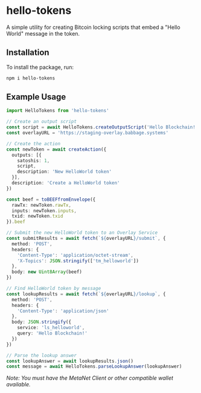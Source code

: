 # hello-tokens
A simple utility for creating Bitcoin locking scripts that embed a "Hello World" message in the token.

## Installation

To install the package, run:

```bash
npm i hello-tokens
```

## Example Usage

```ts
import HelloTokens from 'hello-tokens'

// Create an output script
const script = await HelloTokens.createOutputScript('Hello Blockchain!')
const overlayURL = 'https://staging-overlay.babbage.systems'

// Create the action
const newToken = await createAction({
  outputs: [{
    satoshis: 1,
    script,
    description: 'New HelloWorld token'
  }],
  description: 'Create a HelloWorld token'
})

const beef = toBEEFfromEnvelope({
  rawTx: newToken.rawTx,
  inputs: newToken.inputs,
  txid: newToken.txid
}).beef

// Submit the new HelloWorld token to an Overlay Service
const submitResults = await fetch(`${overlayURL}/submit`, {
  method: 'POST',
  headers: {
    'Content-Type': 'application/octet-stream',
    'X-Topics': JSON.stringify(['tm_helloworld'])
  },
  body: new Uint8Array(beef)
})

// Find HelloWorld token by message
const lookupResults = await fetch(`${overlayURL}/lookup`, {
  method: 'POST',
  headers: {
    'Content-Type': 'application/json'
  },
  body: JSON.stringify({
    service: 'ls_helloworld',
    query: 'Hello Blockchain!'
  })
})

// Parse the lookup answer
const lookupAnswer = await lookupResults.json()
const message = await HelloTokens.parseLookupAnswer(lookupAnswer)
```
*Note: You must have the MetaNet Client or other compatible wallet available.*
